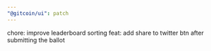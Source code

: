```yaml
---
"@gitcoin/ui": patch
---
```


chore: improve leaderboard sorting
feat: add share to twitter btn after submitting the ballot
